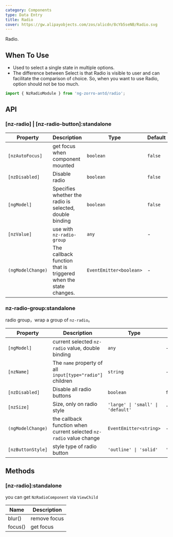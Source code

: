 ```yaml
---
category: Components
type: Data Entry
title: Radio
cover: https://gw.alipayobjects.com/zos/alicdn/8cYb5seNB/Radio.svg
---
```


Radio.

## When To Use

- Used to select a single state in multiple options.
- The difference between Select is that Radio is visible to user and can facilitate the comparison of choice. So, when you want to use Radio, option should not be too much.

```ts
import { NzRadioModule } from 'ng-zorro-antd/radio';
```

## API

### [nz-radio] | [nz-radio-button]:standalone

| Property          | Description                                                     | Type                    | Default |
| ----------------- | --------------------------------------------------------------- | ----------------------- | ------- |
| `[nzAutoFocus]`   | get focus when component mounted                                | `boolean`               | `false` |
| `[nzDisabled]`    | Disable radio                                                   | `boolean`               | `false` |
| `[ngModel]`       | Specifies whether the radio is selected, double binding         | `boolean`               | `false` |
| `[nzValue]`       | use with `nz-radio-group`                                       | `any`                   | -       |
| `(ngModelChange)` | The callback function that is triggered when the state changes. | `EventEmitter<boolean>` | -       |

### nz-radio-group:standalone

radio group，wrap a group of `nz-radio`。

| Property          | Description                                                         | Type                              | Default     |
| ----------------- | ------------------------------------------------------------------- | --------------------------------- | ----------- |
| `[ngModel]`       | current selected `nz-radio` value, double binding                   | `any`                             | -           |
| `[nzName]`        | The `name` property of all `input[type="radio"]` children           | `string`                          | -           |
| `[nzDisabled]`    | Disable all radio buttons                                           | `boolean`                         | `false`     |
| `[nzSize]`        | Size, only on radio style                                           | `'large' \| 'small' \| 'default'` | `'default'` |
| `(ngModelChange)` | the callback function when current selected `nz-radio` value change | `EventEmitter<string>`            | -           |
| `[nzButtonStyle]` | style type of radio button                                          | `'outline' \| 'solid'`            | `'outline'` |

## Methods

### [nz-radio]:standalone

you can get `NzRadioComponent` via `ViewChild`

| Name    | Description  |
| ------- | ------------ |
| blur()  | remove focus |
| focus() | get focus    |

